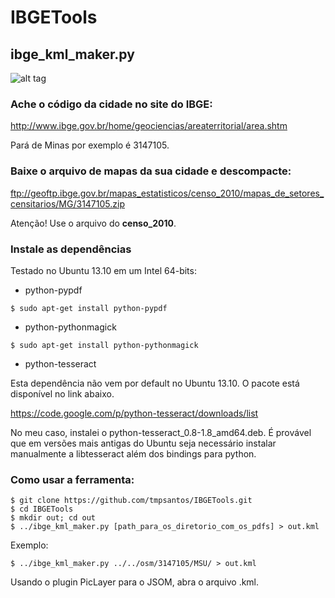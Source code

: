 IBGETools
=========

## ibge_kml_maker.py

![alt tag](https://raw.github.com/tmpsantos/IBGETools/master/docs/screenshot.png)

### Ache o código da cidade no site do IBGE:

http://www.ibge.gov.br/home/geociencias/areaterritorial/area.shtm

Pará de Minas por exemplo é 3147105.

### Baixe o arquivo de mapas da sua cidade e descompacte:

ftp://geoftp.ibge.gov.br/mapas_estatisticos/censo_2010/mapas_de_setores_censitarios/MG/3147105.zip

Atenção! Use o arquivo do **censo_2010**.

### Instale as dependências

Testado no Ubuntu 13.10 em um Intel 64-bits:

* python-pypdf

`$ sudo apt-get install python-pypdf`

* python-pythonmagick

`$ sudo apt-get install python-pythonmagick`

* python-tesseract

Esta dependência não vem por default no Ubuntu 13.10. O pacote está disponível no link abaixo.

https://code.google.com/p/python-tesseract/downloads/list

No meu caso, instalei o python-tesseract_0.8-1.8_amd64.deb. É provável que em versões mais antigas do Ubuntu seja necessário instalar manualmente a libtesseract além dos bindings para python.

### Como usar a ferramenta:

```
$ git clone https://github.com/tmpsantos/IBGETools.git
$ cd IBGETools
$ mkdir out; cd out
$ ../ibge_kml_maker.py [path_para_os_diretorio_com_os_pdfs] > out.kml
```
Exemplo:
```
$ ../ibge_kml_maker.py ../../osm/3147105/MSU/ > out.kml
```

Usando o plugin PicLayer para o JSOM, abra o arquivo .kml.
